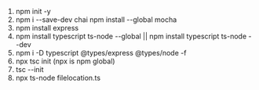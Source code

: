 1. npm init -y
2. npm i --save-dev chai
   npm install --global mocha
3. npm install express
4. npm install typescript ts-node --global || npm install typescript ts-node --dev
5. npm i -D typescript @types/express @types/node -f
6. npx tsc init (npx is npm global)
7. tsc --init
8. npx ts-node filelocation.ts
